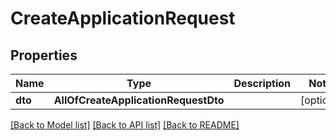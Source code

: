 # CreateApplicationRequest

## Properties
Name | Type | Description | Notes
------------ | ------------- | ------------- | -------------
**dto** | **AllOfCreateApplicationRequestDto** |  | [optional] 

[[Back to Model list]](../README.md#documentation-for-models) [[Back to API list]](../README.md#documentation-for-api-endpoints) [[Back to README]](../README.md)

